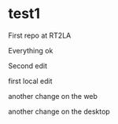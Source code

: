 # test1
First repo at RT2LA

Everything ok

Second edit



first local edit

another change on the web


another change on the desktop
